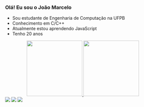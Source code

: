 ### Olá! Eu sou o João Marcelo


- Sou estudante de Engenharia de Computação na UFPB
- Conhecimento em C/C++
- Atualmente estou aprendendo JavaScript
- Tenho 20 anos


<div align="center">
  <a href="https://github.com/jmcandido">
  <img height="180em" src="https://github-readme-stats.vercel.app/api?username=jmcandido&show_icons=true&theme=dark&include_all_commits=true&count_private=true"/>
  <img height="180em" src="https://github-readme-stats.vercel.app/api/top-langs/?username=jmcandido&layout=compact&langs_count=7&theme=dark"/>
</div>

</div>
  <div> 
  <a href="https://instagram.com/jmcandido_" target="_blank"><img src="https://img.shields.io/badge/-Instagram-%23E4405F?style=for-the-badge&logo=instagram&logoColor=white" target="_blank"></a>
  <a href = "mailto:joaomarcelocandido42@gmail.com"><img src="https://img.shields.io/badge/-Gmail-%23333?style=for-the-badge&logo=gmail&logoColor=white" target="_blank"></a>
  <a href="https://www.linkedin.com/in/jo%C3%A3o-marcelo-candido-borges-78a115214/" target="_blank"><img src="https://img.shields.io/badge/-LinkedIn-%230077B5?style=for-the-badge&logo=linkedin&logoColor=white" target="_blank"></a> 
</div>

